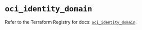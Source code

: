# `oci_identity_domain`

Refer to the Terraform Registry for docs: [`oci_identity_domain`](https://registry.terraform.io/providers/hashicorp/oci/7.19.0/docs/resources/identity_domain).
